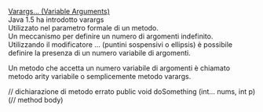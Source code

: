 [Varargs...  (Variable Arguments)](https://www.html.it/pag/18023/overload-di-metodi/)  
Java 1.5 ha introdotto varargs  
Utilizzato nel parametro formale di un metodo.  
Un meccanismo per definire un numero di argomenti indefinito.  
Utilizzando il modificatore ... (puntini sospensivi o ellipsis) è possibile definire la presenza di un numero variabile di argomenti.  

Un metodo che accetta un numero variabile di argomenti è chiamato metodo arity variabile o semplicemente metodo varargs.

 // dichiarazione di metodo errato public void doSomething (int… nums, int p) (// method body)